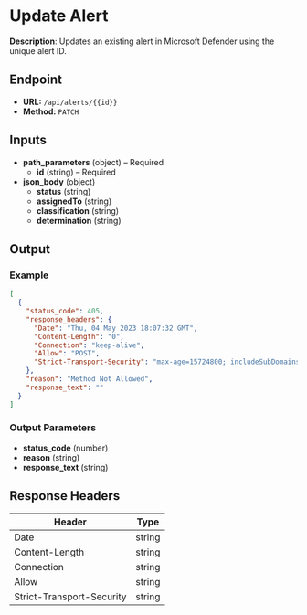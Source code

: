 # Update Alert

**Description**: Updates an existing alert in Microsoft Defender using the unique alert ID.

## Endpoint

- **URL:** `/api/alerts/{{id}}`
- **Method:** `PATCH`
## Inputs

- **path_parameters** (object) – Required
  - **id** (string) – Required
- **json_body** (object)
  - **status** (string)
  - **assignedTo** (string)
  - **classification** (string)
  - **determination** (string)
## Output

### Example

```json
[
  {
    "status_code": 405,
    "response_headers": {
      "Date": "Thu, 04 May 2023 18:07:32 GMT",
      "Content-Length": "0",
      "Connection": "keep-alive",
      "Allow": "POST",
      "Strict-Transport-Security": "max-age=15724800; includeSubDomains"
    },
    "reason": "Method Not Allowed",
    "response_text": ""
  }
]
```
### Output Parameters

- **status_code** (number)
- **reason** (string)
- **response_text** (string)
## Response Headers

| Header | Type |
|--------|------|
| Date | string |
| Content-Length | string |
| Connection | string |
| Allow | string |
| Strict-Transport-Security | string |